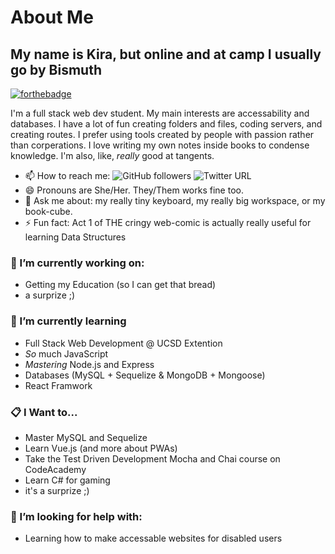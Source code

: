 # About Me

## My name is Kira, but online and at camp I usually go by Bismuth

[![forthebadge](https://forthebadge.com/images/badges/powered-by-coffee.svg)](https://forthebadge.com)

I'm a full stack web dev student. My main interests are accessability and databases. I have a lot of fun creating folders and files, coding servers, and creating routes. I prefer using tools created by people with passion rather than corperations. I love writing my own notes inside books to condense knowledge. I'm also, like, *really* good at tangents.

- 📫 How to reach me:
![GitHub followers](https://img.shields.io/github/followers/KILowrey?style=social)
![Twitter URL](https://img.shields.io/twitter/url?style=social&url=https%3A%2F%2Ftwitter.com%2FBismuth8881)
- 😄 Pronouns are She/Her. They/Them works fine too.
- 💬 Ask me about: my really tiny keyboard, my really big workspace, or my book-cube.
- ⚡ Fun fact: Act 1 of THE cringy web-comic is actually really useful for learning Data Structures

### 🔭 I’m currently working on:
- Getting my Education (so I can get that bread)
- a surprize ;)

### 🌱 I’m currently learning 
- Full Stack Web Development @ UCSD Extention
- *So* much JavaScript
- *Mastering* Node.js and Express
- Databases (MySQL + Sequelize & MongoDB + Mongoose)
- React Framwork

### 📋 I Want to...
- Master MySQL and Sequelize
- Learn Vue.js (and more about PWAs)
- Take the Test Driven Development Mocha and Chai course on CodeAcademy
- Learn C# for gaming
- it's a surprize ;)

### 🤔 I’m looking for help with:
- Learning how to make accessable websites for disabled users
